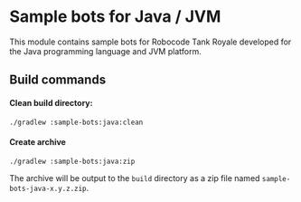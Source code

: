 # Sample bots for Java / JVM

This module contains sample bots for Robocode Tank Royale developed for the Java programming language and JVM platform.

## Build commands

#### Clean build directory:

```shell
./gradlew :sample-bots:java:clean
```

#### Create archive

```shell
./gradlew :sample-bots:java:zip
```

The archive will be output to the `build` directory as a zip file named `sample-bots-java-x.y.z.zip`.
